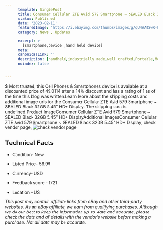 ```yaml
---
      template: SinglePost
      title: Consumer Cellular ZTE Avid 579 Smartphone ~ SEALED Black 32GB 5.45” HD+ Display
      status: Published
      date: '2023-02-11'
      featuredImage: 'https://i.ebayimg.com/thumbs/images/g/qU4AAOSwR-Fj3S5c/s-l225.jpg'
      category: News , Updates

      excerpt: >-
        [smartphone,device ,hand held device]
      meta:
      canonicalLink: ''
      description: [handheld,industrially made,well crafted,Portable,Mobile,Compact,Convenient,Lightweight,Maneuverable,Man-portable,Miniature,Carriable,Hand-held,Light,Holdable,Transportable,Mobile device,Pocket-sized,On-the-go,Wireless,Cordless,Compact size,Convenient size, smartphone,device ,hand held device]
      noindex: false

        
---
```

$
    Most trusted, this Cell Phones & Smartphones device is available at a discounted price of 49.0114 after a 14% discount and has a rating of 1 as of the time this blog was written.Learn More about the shipping costs and additional image urls for the Consumer Cellular ZTE Avid 579 Smartphone ~ SEALED Black 32GB 5.45” HD+ Display. The shipping cost is undefined.Product ImageConsumer Cellular ZTE Avid 579 Smartphone ~ SEALED Black 32GB 5.45” HD+ DisplayAdditional ImagesConsumer Cellular ZTE Avid 579 Smartphone ~ SEALED Black 32GB 5.45” HD+ Display, check vendor page, ![check vendor page](https://origin-galleryplus.ebayimg.com/ws/web/175598373928_2_0_1/225x225.jpg,https://origin-galleryplus.ebayimg.com/ws/web/175598373928_3_0_1/225x225.jpg)
    
    

 ## Technical Facts 



     
      

 - Condition- New 


      

 - Listed Price- 56.99 


      

 - Currency- USD 


      

 - Feedback score - 1721 


      

 - Location - US 


      
      

 *_This post may contain affiliate links from eBay and other third-party websites. As an eBay affiliate, we earn from qualifying purchases. Although we do our best to keep the information up-to-date and accurate, please check the date and all details with the vendor's website before making a purchase. Not all data may be accurate._*



    
    
    
    
    
